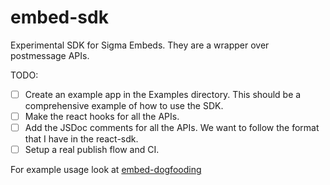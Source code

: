 # embed-sdk

Experimental SDK for Sigma Embeds. They are a wrapper over postmessage APIs.

TODO:

- [ ] Create an example app in the Examples directory. This should be a comprehensive example of how to use the SDK.
- [ ] Make the react hooks for all the APIs.
- [ ] Add the JSDoc comments for all the APIs. We want to follow the format that I have in the react-sdk.
- [ ] Setup a real publish flow and CI.

For example usage look at [embed-dogfooding](https://github.com/sigmacomputing/embed-dogfooding/blob/main/components/sigma-embed.tsx)
